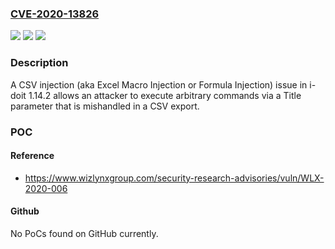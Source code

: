 ### [CVE-2020-13826](https://cve.mitre.org/cgi-bin/cvename.cgi?name=CVE-2020-13826)
![](https://img.shields.io/static/v1?label=Product&message=n%2Fa&color=blue)
![](https://img.shields.io/static/v1?label=Version&message=n%2Fa&color=blue)
![](https://img.shields.io/static/v1?label=Vulnerability&message=n%2Fa&color=brighgreen)

### Description

A CSV injection (aka Excel Macro Injection or Formula Injection) issue in i-doit 1.14.2 allows an attacker to execute arbitrary commands via a Title parameter that is mishandled in a CSV export.

### POC

#### Reference
- https://www.wizlynxgroup.com/security-research-advisories/vuln/WLX-2020-006

#### Github
No PoCs found on GitHub currently.

